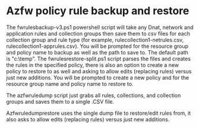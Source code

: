 # Azfw policy rule backup and restore

The fwrulesbackup-v3.ps1 powershell script will take any Dnat, network and application rules and collection groups then save them to csv files for each collection group and rule type (for example, rulecollection1-netrules.csv, rulecollection1-apprules.csv). You will be prompted for the resource group and policy name to backup as well as the path to save to. The default path is "c:\temp".
The fwrulesrestore-split.ps1 script parses the files and creates the rules in the specified policy, there is also an option to create a new policy to restore to as well and asking to allow edits (replacing rules) versus just new additions. You will be prompted to create a new policy and for the resource group name and policy name to restore to.

The azfwruledump script just grabs all rules, collections, and collection groups and saves them to a single .CSV file.

Azfwruledumprestore uses the single dump file to restore/edit rules from, it also asks to allow edits (replacing rules) versus just new additions.
